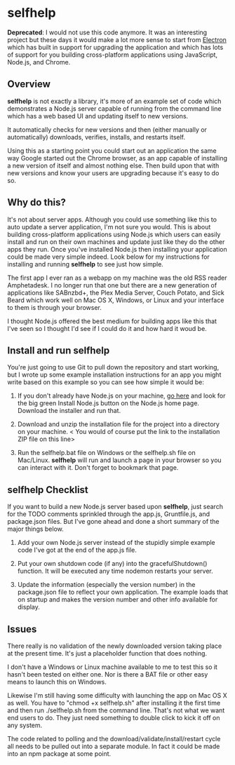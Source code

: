 # selfhelp

**Deprecated**: I would not use this code anymore. It was an interesting project but these days it would make a lot more sense to start from [Electron](https://electronjs.org/) which has built in support for upgrading the application and which has lots of support for you building cross-platform applications using JavaScript, Node.js, and Chrome.

## Overview

**selfhelp** is not exactly a library, it's more of an example set of code which demonstrates a Node.js server capable of running from the command line which has a web based UI and updating itself to new versions.

It automatically checks for new versions and then (either manually or automatically) downloads, verifies, installs, and restarts itself.

Using this as a starting point you could start out an application the same way Google started out the Chrome browser, as an app capable of installing a new version of itself and almost nothing else. Then build upon that with new versions and know your users are upgrading because it's easy to do so.

## Why do this?

It's not about server apps. Although you could use something like this to auto update a server application, I'm not sure you would. This is about building cross-platform applications using Node.js which users can easily install and run on their own machines and update just like they do the other apps they run. Once you've installed Node.js then installing your application could be made very simple indeed. Look below for my instructions for installing and running **selfhelp** to see just how simple.

The first app I ever ran as a webapp on my machine was the old RSS reader Amphetadesk. I no longer run that one but there are a new generation of applications like SABnzbd+, the Plex Media Server, Couch Potato, and Sick Beard which work well on Mac OS X, Windows, or Linux and your interface to them is through your browser.

I thought  Node.js offered the best medium for building apps like this that I've seen so I thought I'd see if I could do it and how hard it woud be.

## Install and run selfhelp

You're just going to use Git to pull down the repository and start working, but I wrote up some example installation instructions for an app you might write based on this example so you can see how simple it would be:

1. If you don't already have Node.js on your machine, [go here](http://nodejs.org/) and look for the big green Install Node.js button on the Node.js home page. Download the installer and run that.

1. Download and unzip the installation file for the project into a directory on your machine. < You would of course put the link to the installation ZIP file on this line>

1. Run the selfhelp.bat file on Windows or the selfhelp.sh file on Mac/Linux. **selfhelp** will run and launch a page in your browser so you can interact with it. Don't forget to bookmark that page.

## selfhelp Checklist

If you want to build a new Node.js server based upon **selfhelp**, just search for the TODO comments sprinkled through the app.js, Gruntfile.js, and package.json files. But I've gone ahead and done a short summary of the major things below.

1. Add your own Node.js server instead of the stupidly simple example code I've got at the end of the app.js file.

1. Put your own shutdown code (if any) into the gracefulShutdown() function. It will be executed any time nodemon restarts your server.

1. Update the information (especially the version number) in the package.json file to reflect your own application. The example loads that on startup and makes the version number and other info available for display.

## Issues
There really is no validation of the newly downloaded version taking place at the present time. It's just a placeholder function that does nothing.

I don't have a Windows or Linux machine available to me to test this so it hasn't been tested on either one. Nor is there a BAT file or other easy means to launch this on Windows.

Likewise I'm still having some difficulty with launching the app on Mac OS X as well. You have to "chmod +x selfhelp.sh" after installing it the first time and then run ./selfhelp.sh from the command line. That's not what we want end users to do. They just need something to double click to kick it off on any system.

The code related to polling and the download/validate/install/restart cycle all needs to be pulled out into a separate module. In fact it could be made into an npm package at some point.
